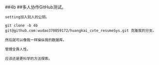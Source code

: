 ##4b 
    ##多人协作GitHub测试。

    setting加入别人的公钥。

    git clone -b 4b git@github.com:wudao370859172/huangkai_cvte_resumeSys.git 克隆我的分支。

    然后就可以像我一样操纵我的数据库。

    管理全靠人性。

    应该还是更科学的方法探索。

